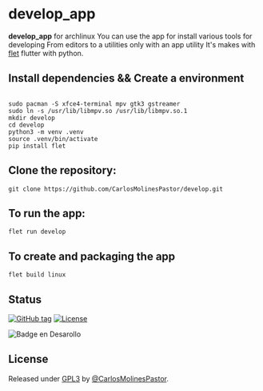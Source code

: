 # develop_app
**develop_app** for archlinux
You can use the app for install various tools for developing
From editors to a utilities only with an app utility
It's makes with [flet](https://flet.dev/) flutter with python.

## Install dependencies && Create a environment

```

sudo pacman -S xfce4-terminal mpv gtk3 gstreamer
sudo ln -s /usr/lib/libmpv.so /usr/lib/libmpv.so.1
mkdir develop
cd develop
python3 -m venv .venv
source .venv/bin/activate
pip install flet

```

## Clone the repository:

```git clone https://github.com/CarlosMolinesPastor/develop.git```

## To run the app:

```flet run develop```

## To create and packaging the app

```flet build linux```

<h2>Status</h2>
<a href="https://github.com/CarlosMolinesPastor/Factia/releases/"><img src="https://img.shields.io/github/tag/CarlosMolinesPastor/Factia?include_prereleases=&sort=semver&color=blue" alt="GitHub tag"></a>
<a href="#license"><img src="https://img.shields.io/badge/License-GPL3-blue" alt="License"></a>

![Badge en Desarollo](https://img.shields.io/badge/STATUS-EN%20DESAROLLO-green)


<h2>License</h2>
Released under <a href="/LICENSE">GPL3</a> by <a href="https://github.com/CarlosMolinesPastor">@CarlosMolinesPastor</a>.

